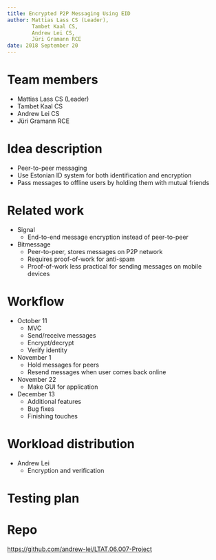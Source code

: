 ```yaml
---
title: Encrypted P2P Messaging Using EID
author: Mattias Lass CS (Leader),
        Tambet Kaal CS,
        Andrew Lei CS,
        Jüri Gramann RCE
date: 2018 September 20
---
```


# Team members
* Mattias Lass CS (Leader)
* Tambet Kaal CS
* Andrew Lei CS
* Jüri Gramann RCE

# Idea description

* Peer-to-peer messaging
* Use Estonian ID system for both identification and encryption
* Pass messages to offline users by holding them with mutual friends

# Related work

* Signal
    - End-to-end message encryption instead of peer-to-peer
* Bitmessage
    - Peer-to-peer, stores messages on P2P network
    - Requires proof-of-work for anti-spam
    - Proof-of-work less practical for sending messages on mobile devices

# Workflow

* October 11
    - MVC
    - Send/receive messages
    - Encrypt/decrypt
    - Verify identity
* November 1
    - Hold messages for peers
    - Resend messages when user comes back online
* November 22
    - Make GUI for application
* December 13
    - Additional features
    - Bug fixes
    - Finishing touches

# Workload distribution

* Andrew Lei
    - Encryption and verification

# Testing plan

# Repo

<https://github.com/andrew-lei/LTAT.06.007-Project>
